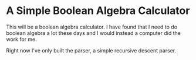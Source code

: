 # A Simple Boolean Algebra Calculator

This will be a boolean algebra calculator. I have found that I need to do
boolean algebra a lot these days and I would instead a computer did the work for
me.

Right now I've only built the parser, a simple recursive descent parser.
